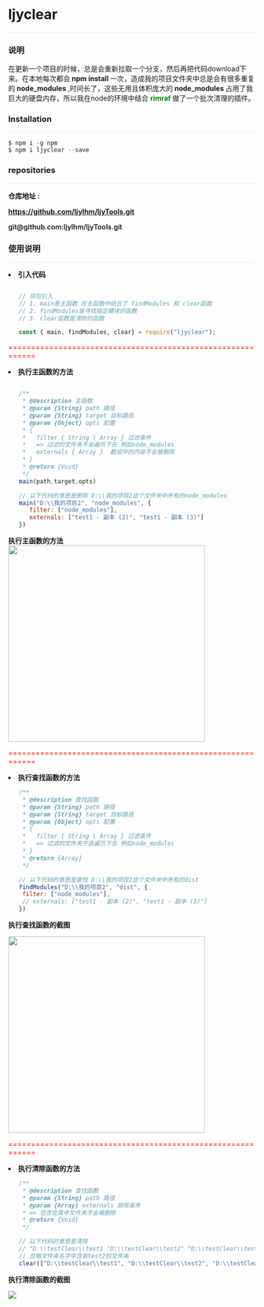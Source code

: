 <link rel="stylesheet" href="http://yandex.st/highlightjs/8.0/styles/solarized_dark.min.css">

# ljyclear
<p style="border-bottom: 1px solid #eaecef"></p>

### 说明

在更新一个项目的时候，总是会重新拉取一个分支，然后再把代码download下来。在本地每次都会<b> npm install </b>一次，造成我的项目文件夹中总是会有很多重复的<b> node_modules </b>,时间长了，这些无用且体积庞大的<b> node_modules </b>占用了我巨大的硬盘内存，所以我在node的环境中结合 <b style="color:green">rimraf </b>做了一个批次清理的插件。

### Installation
<p style="border-bottom: 1px solid #eaecef"></p>

```javascript
$ npm i -g npm
$ npm i ljyclear --save  
```
### repositories 
<p style="border-bottom: 1px solid #eaecef"></p>

<b>仓库地址 :</b>

<b>https://github.com/ljylhm/ljyTools.git</b>

<p style="font-weight:600">git@github.com:ljylhm/ljyTools.git</p>

### 使用说明
<p style="border-bottom: 1px solid #eaecef"></p>


<p><li><b>引入代码</b></li></p>

```javascript

   // 将包引入
   // 1. main是主函数 在主函数中结合了 findModules 和 clear函数
   // 2. findModules是寻找指定模块的函数
   // 3. clear函数是清除的函数 

   const { main, findModules, clear} = require("ljyclear");
```
<p style="color:red">============================================================<p>

<p><li><b>执行主函数的方法</b></li></p>

```javascript

   /**
    * @description 主函数
    * @param {String} path 路径
    * @param {String} target 目标路径
    * @param {Object} opts 配置
    * {
    *   filter { String | Array } 过滤条件 
    *   => 过滤的文件夹不会遍历下去 例如node_modules
    *   externals { Array }  数组中的内容不会被删除
    * }
    * @return {Void} 
    */
   main(path,target,opts)

   // 以下代码的意思是删除 D:\\我的项目2这个文件夹中所有的node_modules
   main("D:\\我的项目2", "node_modules", {
      filter: ["node_modules"],
      externals: ["test1 - 副本 (2)", "test1 - 副本 (3)"]
   })
``` 

<b>执行主函数的方法</b>
<img src="http://file.40017.cn/huochepiao/activity/MyPic/img/mainModules.png?181212160825" style="width:400px;height:400px">

<p style="color:red">============================================================<p>

<p><li><b>执行查找函数的方法</b></li></p>

```javascript
   /**
    * @description 查找函数
    * @param {String} path 路径
    * @param {String} target 目标路径
    * @param {Object} opts 配置
    * {
    *   filter { String | Array } 过滤条件 
    *   => 过滤的文件夹不会遍历下去 例如node_modules
    * }
    * @return {Array}
    */

   // 以下代码的意思是查找 D:\\我的项目2这个文件夹中所有的dist
   findModules("D:\\我的项目2", "dist", {
    filter: ["node_modules"],
    // externals: ["test1 - 副本 (2)", "test1 - 副本 (3)"]
   })
```
<p><b>执行查找函数的截图</b></p>

<img src="http://file.40017.cn/huochepiao/activity/MyPic/img/findModules.png?181212153731" style="width:400px;height:400px"> 

<p style="color:red">============================================================<p>

<li><b>执行清除函数的方法</b></li>

```javascript
   /**
    * @description 查找函数
    * @param {String} path 路径
    * @param {Array} externals 排除条件 
    * => 包含在其中文件夹不会被删除
    * @return {Void}
    */

   // 以下代码的意思是清除 
   // "D:\\testClear\\test1 "D:\\testClear\\test2" "D:\\testClear\\test3" 这三个文件夹 
   // 忽略文件夹名字中含有test2的文件夹
   clear(["D:\\testClear\\test1", "D:\\testClear\\test2", "D:\\testClear\\test3"], ["test2"])
```
<p><b>执行清除函数的截图</b></p>
<img src="http://file.40017.cn/huochepiao/activity/MyPic/img/clearModules.png?181212155333" >


































  





